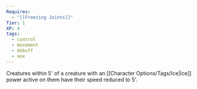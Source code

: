 ```yaml
---
Requires:
  - "[[Freezing Joints]]"
Tier: 1
XP: 4
tags:
  - control
  - movement
  - debuff
  - aoe
---
```

Creatures within 5' of a creature with an [[Character Options/Tags/Ice|Ice]] power active on them have their speed reduced to 5'.
